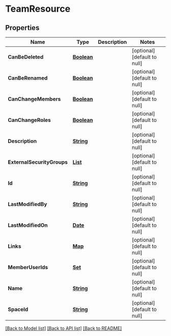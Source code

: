 # TeamResource
## Properties

Name | Type | Description | Notes
------------ | ------------- | ------------- | -------------
**CanBeDeleted** | [**Boolean**](boolean.md) |  | [optional] [default to null]
**CanBeRenamed** | [**Boolean**](boolean.md) |  | [optional] [default to null]
**CanChangeMembers** | [**Boolean**](boolean.md) |  | [optional] [default to null]
**CanChangeRoles** | [**Boolean**](boolean.md) |  | [optional] [default to null]
**Description** | [**String**](string.md) |  | [optional] [default to null]
**ExternalSecurityGroups** | [**List**](NamedReferenceItem.md) |  | [optional] [default to null]
**Id** | [**String**](string.md) |  | [optional] [default to null]
**LastModifiedBy** | [**String**](string.md) |  | [optional] [default to null]
**LastModifiedOn** | [**Date**](DateTime.md) |  | [optional] [default to null]
**Links** | [**Map**](string.md) |  | [optional] [default to null]
**MemberUserIds** | [**Set**](string.md) |  | [optional] [default to null]
**Name** | [**String**](string.md) |  | [optional] [default to null]
**SpaceId** | [**String**](string.md) |  | [optional] [default to null]

[[Back to Model list]](../README.md#documentation-for-models) [[Back to API list]](../README.md#documentation-for-api-endpoints) [[Back to README]](../README.md)

